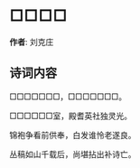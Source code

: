 # □□□□

**作者**: 刘克庄

## 诗词内容

□□□□□□□，□□□□□□□。

□□□□□□室，殿耆英社独灵光。

锦袍争看前供奉，白发谁怜老遂良。

丛稿如山千载后，尚堪拈出补诗亡。

